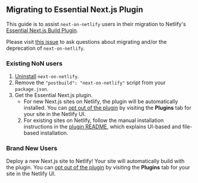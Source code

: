 ## Migrating to Essential Next.js Plugin

This guide is to assist `next-on-netlify` users in their migration to Netlify's [Essential Next.js Build Plugin](https://github.com/netlify/netlify-plugin-nextjs).

Please visit [this issue](https://github.com/netlify/next-on-netlify/issues/176) to ask questions about migrating and/or the deprecation of `next-on-netlify`.

### Existing NoN users

1. [Uninstall](https://docs.npmjs.com/uninstalling-packages-and-dependencies) `next-on-netlify`.
2. Remove the `"postbuild": "next-on-netlify"` script from your `package.json`.
3. Get the Essential Next.js plugin.
    - For new Next.js sites on Netlify, the plugin will be automatically installed. You can [opt out of the plugin](https://docs.netlify.com/configure-builds/build-plugins/#remove-a-plugin) by visiting the **Plugins** tab for your site in the Netlify UI.
    2. For existing sites on Netlify, follow the manual installation instructions in the [plugin README](https://github.com/netlify/netlify-plugin-nextjs#installation-and-configuration), which explains UI-based and file-based installation.

### Brand New Users

Deploy a new Next.js site to Netlify! Your site will automatically build with the plugin. You can [opt out of the plugin](https://docs.netlify.com/configure-builds/build-plugins/#remove-a-plugin) by visiting the **Plugins** tab for your site in the Netlify UI.
